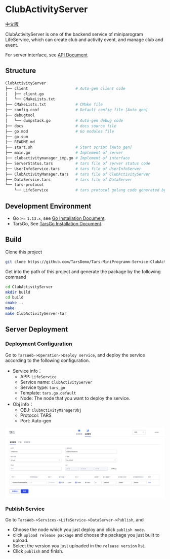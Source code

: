 # ClubActivityServer

[中文版](README.md)

ClubActivityServer is one of the backend service of miniparogram LifeService, which can create club and activity event, and manage club and event.

For server interface, see [API Document](docs/RPC.md)

## Structure

```sh
ClubActivityServer
├── client                     # Auto-gen client code
│   ├── client.go
│   └── CMakeLists.txt
├── CMakeLists.txt             # CMake file
├── config.conf                # Default config file [Auto gen]
├── debugtool
│   └── dumpstack.go           # Auto-gen debug code
├── docs                       # docs source file
├── go.mod                     # Go modules file
├── go.sum
├── README.md
├── start.sh                   # Start script [Auto gen]
├── main.go                    # Implement of server
├── clubactivitymanager_imp.go # Implement of interface
├── ServerStatus.tars          # tars file of server status code
├── UserInfoService.tars       # tars file of UserInfoServer
├── ClubActivityManager.tars   # tars file of ClubActivityServer
├── DataService.tars           # tars file of DataServer
└── tars-protocol
    └── LifeService            # tars protocol golang code generated by tars file
```

## Development Environment

* Go >= `1.13.x`, see [Go Installation Document](https://golang.org/doc/install).
* TarsGo, See [TarsGo Installation Document](https://github.com/TarsCloud/TarsGo#Install).

## Build

Clone this project

```sh
git clone https://github.com/TarsDemo/Tars-MiniProgramm-Service-ClubActivityServer.git ClubActivityServer
```

Get into the path of this project and generate the package by the following command

```sh
cd ClubActivityServer
mkdir build
cd build
cmake ..
make 
make ClubActivityServer-tar
```

## Server Deployment

### Deployment Configuration

Go to `TarsWeb->Operation->Deploy service`, and deploy the service according to the following configuration.

* Service info：
    * APP: `LifeService`
    * Service name: `ClubActivityServer`
    * Service type: `tars_go`
    * Template: `tars.go.default`
    * Node: The node that you want to deploy the service.
* Obj info：
    * OBJ: `ClubActivityManagerObj`
    * Protocol: TARS
    * Port: Auto-gen

![tars-go](docs/images/deploy_template.png)

### Publish Service

Go to `TarsWeb->Services->LifeService->DataServer->Publish`, and

* Choose the node which you just deploy and click `publish node`.
* click `upload release package` and choose the package you just built to upload.
* Select the version you just uploaded in the `release version` list.
* Click `publish` and finish.

